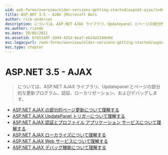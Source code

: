 ```yaml
---
uid: web-forms/overview/older-versions-getting-started/aspnet-ajax/index
title: ASP.NET 3.5 - AJAX |Microsoft Docs
author: rick-anderson
description: については、ASP.NET AJAX ライブラリ、Updatepanel とページの部分的な更新プログラム、認証、ローカリゼーション、およびデバッグします。
ms.author: riande
ms.date: 10/05/2011
ms.assetid: b7d13a9f-3d44-431d-bea7-eb2da524de9d
msc.legacyurl: /web-forms/overview/older-versions-getting-started/aspnet-ajax
msc.type: chapter
---
```

<a name="aspnet-35---ajax"></a>ASP.NET 3.5 - AJAX
====================
> については、ASP.NET AJAX ライブラリ、Updatepanel とページの部分的な更新プログラム、認証、ローカリゼーション、およびデバッグします。


- [ASP.NET AJAX の部分的ページ更新について理解する](understanding-partial-page-updates-with-asp-net-ajax.md)
- [ASP.NET AJAX UpdatePanel トリガーについて理解する](understanding-asp-net-ajax-updatepanel-triggers.md)
- [ASP.NET AJAX 認証とプロファイル アプリケーション サービスについて理解する](understanding-asp-net-ajax-authentication-and-profile-application-services.md)
- [ASP.NET AJAX ローカライズについて理解する](understanding-asp-net-ajax-localization.md)
- [ASP.NET AJAX Web サービスについて理解する](understanding-asp-net-ajax-web-services.md)
- [ASP.NET AJAX デバッグ機能について理解する](understanding-asp-net-ajax-debugging-capabilities.md)
